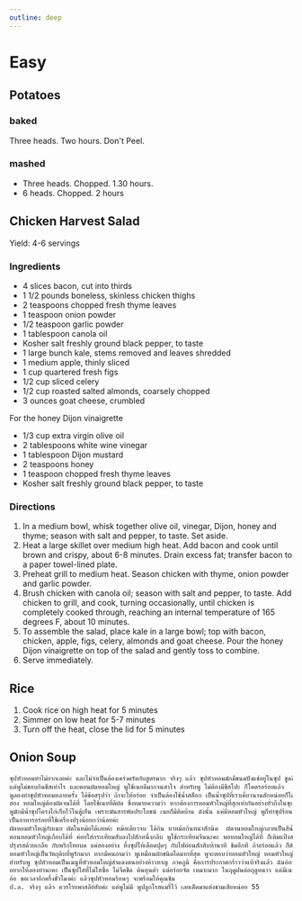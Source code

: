 ```yaml
---
outline: deep
---
```


# Easy

## Potatoes

### baked

Three heads. Two hours. Don't Peel.

### mashed

- Three heads. Chopped. 1.30 hours.
- 6 heads. Chopped. 2 hours

## Chicken Harvest Salad

Yield: 4-6 servings

### Ingredients

- 4 slices bacon, cut into thirds
- 1 1/2 pounds boneless, skinless chicken thighs
- 2 teaspoons chopped fresh thyme leaves
- 1 teaspoon onion powder
- 1/2 teaspoon garlic powder
- 1 tablespoon canola oil
- Kosher salt freshly ground black pepper, to taste
- 1 large bunch kale, stems removed and leaves shredded
- 1 medium apple, thinly sliced
- 1 cup quartered fresh figs
- 1/2 cup sliced celery
- 1/2 cup roasted salted almonds, coarsely chopped
- 3 ounces goat cheese, crumbled

For the honey Dijon vinaigrette

- 1/3 cup extra virgin olive oil
- 2 tablespoons white wine vinegar
- 1 tablespoon Dijon mustard
- 2 teaspoons honey
- 1 teaspoon chopped fresh thyme leaves
- Kosher salt freshly ground black pepper, to taste

### Directions

1. In a medium bowl, whisk together olive oil, vinegar, Dijon, honey and thyme; season with salt and pepper, to taste. Set aside.
2. Heat a large skillet over medium high heat. Add bacon and cook until brown and crispy, about 6-8 minutes. Drain excess fat; transfer bacon to a paper towel-lined plate.
3. Preheat grill to medium heat. Season chicken with thyme, onion powder and garlic powder.
4. Brush chicken with canola oil; season with salt and pepper, to taste. Add chicken to grill, and cook, turning occasionally, until chicken is completely cooked through, reaching an internal temperature of 165 degrees F, about 10 minutes.
5. To assemble the salad, place kale in a large bowl; top with bacon, chicken, apple, figs, celery, almonds and goat cheese. Pour the honey Dijon vinaigrette on top of the salad and gently toss to combine.
6. Serve immediately.

## Rice

1. Cook rice on high heat for 5 minutes
2. Simmer on low heat for 5-7 minutes
3. Turn off the heat, close the lid for 5 minutes

## Onion Soup

```txt
ซุปหัวหอมทำไม่ยากเลยค่ะ และไม่จำเป็นต้องเคร่งครัดกับสูตรมาก จริงๆ แล้ว ซุปหัวหอมมักมีขนมปังแช่อยู่ในซุป ขูดชีสลงไปถมขนมปัง และเข้าเตาอบอีกสักแป๊บ หรือใช้ไฟพ่น ให้ชีสละลาย
แต่พูไม่ชอบกินชีสเท่าไร และตอนผัดหอมใหญ่ พูใช้เนยดีมากจนสาใจ สำหรับพู ไม่ต้องมีชีสโปะ ก็โคตรอร่อยแล้ว
พูลองทำซุปหัวหอมหลายครั้ง ได้ข้อสรุปว่า ถ้าจะให้อร่อย จำเป็นต้องใช้น้ำสต็อก เป็นน้ำซุปที่เราเคี่ยวนานสักหน่อยก็ได้ค่ะ จะเป็นสต็อกเนื้อ หรือไก่ก็ได้ทั้งนั้น จะอร่อยกว่าใช้น้ำเปล่า
สอง หอมใหญ่ต้องผัดจนได้ที่ โดยใช้เนยที่ดีผัด ซึ่งหมายความว่า หากต้องการหอมหัวใหญ่ที่สุกเท่ากันอย่างทั่วถึงในซุป เราจำเป็นต้องสไลด์หอมหัวใหญ่ด้วยความหนาเท่ากัน ถ้ามีเครื่องสไลด์จะช่วยได้มาก แต่ถ้าไม่มี ใช้มีดคมๆ สไลด์ ได้ค่ะ จะเท่าบ้าง ไม่เท่าบ้าง อย่างไรก็ออกมาเป็นซุปหอมหัวใหญ่อยู่ดี
พูมักมีน้ำซุปโครงไก่เก็บไว้ในตู้เย็น เพราะมันสารพัดประโยชน์ เนยก็มีติดบ้าน ดังนั้น แค่มีหอมหัวใหญ่ พูก็ทำซุปร้อนๆ ได้แล้ว
เป็นอาหารอร่อยที่ใช้เครื่องปรุงน้อยกว่าน้อยค่ะ
ผัดหอมหัวใหญ่กับเนย ผัดในหม้อได้เลยค่ะ หม้อเดียวจบ ได้กิน หาหม้อก้นหนาสักนิด  ผัดจนหอมใหญ่กลายเป็นสีน้ำตาลเข้ม เข้มแบบเกือบๆ จะไหม้ ใช้เนยเยอะๆ ค่ะ เนยจะตอบแทนเราด้วยความอร่อย
ตอนหอมหัวใหญ่เกือบได้ที่ ค่อยใส่กระเทียมสับลงไปสักหนึ่งกลีบ พูใช้กระเทียมจีนนะคะ พอหอมใหญ่ได้ที่ ก็เติมแป้งสาลีเอนกประสงค์ลงไปสักหนึ่งช้อนโต๊ะ แป้งจะช่วยให้ซุปดูมีเนื้อหนังขึ้น ทีนี่ก็สาดไวน์ลงไปสักช็อตค่ะ จะแดงหรือขาวก็ได้ ไวน์ถูกๆ นี่ล่ะ ซื้อติดตู้เย็นไว้ ใช้ทำอาหารได้ค่ะ ขูดๆๆ สิ่งที่ติดก้นหม้อนั้นให้หลุด เพราะมันอร่อย เสร็จแล้วก็เติมน้ำซุปลงไป ใส่ก้านพาสลีย์ ถ้ามีนะคะ วันนี้พูไม่มี พูก็เลยใส่แต่ใบกระวานค่ะ
ปรุงรสด้วยเกลือ กับพริกไทยบด แค่สองอย่าง ทิ้งซุปให้เดือดปุดๆ กับไฟอ่อนสักสิบห้านาที ชิมอีกที ถ้าอร่อยแล้ว ก็ตักลงถ้วยได้เลยค่ะ
หอมหัวใหญ่เป็นวัตถุดิบที่พูรักมาก หากมีคนถามว่า พูเหมือนผักชนิดใดมากที่สุด พูจะตอบว่าหอมหัวใหญ่ หอมหัวใหญ่จะเผ็ด ซ่าน และทำให้เราน้ำตาไหล ถ้ามันดิบ ครั้นถูกกล่อมด้วยไฟอ่อน หอมหัวใหญ่กลับกลายเป็นสิ่งที่ทั้งนุ่มนวลอ่อนหวาน เป็นวัตถุดิบที่ซ่อนอยู่ในหลากเมนู แม้เราไม่เห็น แต่หอมหัวใหญ่ผัด คือวัตถุดิบสำคัญที่ทำอาหารจานนั้นสมบูรณ์
สำหรับพู ซุปหัวหอมเป็นเมนูที่หัวหอมใหญ่สำแดงตนอย่างห้าวหาญ ภาคภูมิ คือการประกาศกร้าวว่าแท้จริงแล้ว ฉันอ่อนหวานเพียงใด
อยากให้ลองทำนะคะ เป็นซุปใสที่ไม่ใสซื่อ ไม่จืดชืด ต้นทุนต่ำ แต่อร่อยจัด เหมาะมาก ในฤดูฝนต่อฤดูหนาว แค่มีเนย ซุป หอมหัวใหญ่
อ้อ ขอเวลาอีกครึ่งชั่วโมงค่ะ แล้วซุปหัวหอมร้อนๆ จะพร้อมให้คุณชิม
ป.ล. จริงๆ แล้ว ควรโรยพาสลีย์สับค่ะ แต่พูไม่มี พูปลูกโรสแมรี่ไว้ เลยเด็ดมาแต่งชามเสียหน่อย 55
```
